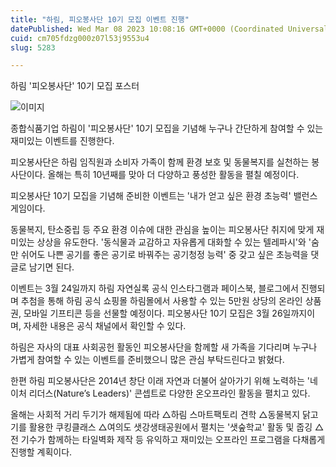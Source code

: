 ```yaml
---
title: "하림, 피오봉사단 10기 모집 이벤트 진행"
datePublished: Wed Mar 08 2023 10:08:16 GMT+0000 (Coordinated Universal Time)
cuid: cm705fdzg000z07l53j9553u4
slug: 5283

---
```



하림 '피오봉사단' 10기 모집 포스터

![이미지](https://cdn.hashnode.com/res/hashnode/image/upload/v1739258200383/cf6c4d7c-87cf-4e15-b87e-4ede019badb3.jpeg)

종합식품기업 하림이 '피오봉사단' 10기 모집을 기념해 누구나 간단하게 참여할 수 있는 재미있는 이벤트를 진행한다.

피오봉사단은 하림 임직원과 소비자 가족이 함께 환경 보호 및 동물복지를 실천하는 봉사단이다. 올해는 특히 10년째를 맞아 더 다양하고 풍성한 활동을 펼칠 예정이다.

피오봉사단 10기 모집을 기념해 준비한 이벤트는 '내가 얻고 싶은 환경 초능력' 밸런스 게임이다.

동물복지, 탄소중립 등 주요 환경 이슈에 대한 관심을 높이는 피오봉사단 취지에 맞게 재미있는 상상을 유도한다. '동식물과 교감하고 자유롭게 대화할 수 있는 텔레파시'와 '숨만 쉬어도 나쁜 공기를 좋은 공기로 바꿔주는 공기청정 능력' 중 갖고 싶은 초능력을 댓글로 남기면 된다.

이벤트는 3월 24일까지 하림 자연실록 공식 인스타그램과 페이스북, 블로그에서 진행되며 추첨을 통해 하림 공식 쇼핑몰 하림몰에서 사용할 수 있는 5만원 상당의 온라인 상품권, 모바일 기프티콘 등을 선물할 예정이다. 피오봉사단 10기 모집은 3월 26일까지이며, 자세한 내용은 공식 채널에서 확인할 수 있다.

하림은 자사의 대표 사회공헌 활동인 피오봉사단을 함께할 새 가족을 기다리며 누구나 가볍게 참여할 수 있는 이벤트를 준비했으니 많은 관심 부탁드린다고 밝혔다.

한편 하림 피오봉사단은 2014년 창단 이래 자연과 더불어 살아가기 위해 노력하는 '네이처 리더스(Nature’s Leaders)' 콘셉트로 다양한 온오프라인 활동을 펼치고 있다.

올해는 사회적 거리 두기가 해제됨에 따라 △하림 스마트팩토리 견학 △동물복지 닭고기를 활용한 쿠킹클래스 △여의도 샛강생태공원에서 펼치는 '샛숲학교' 활동 및 줍깅 △전 기수가 함께하는 타일벽화 제작 등 유익하고 재미있는 오프라인 프로그램을 다채롭게 진행할 계획이다.